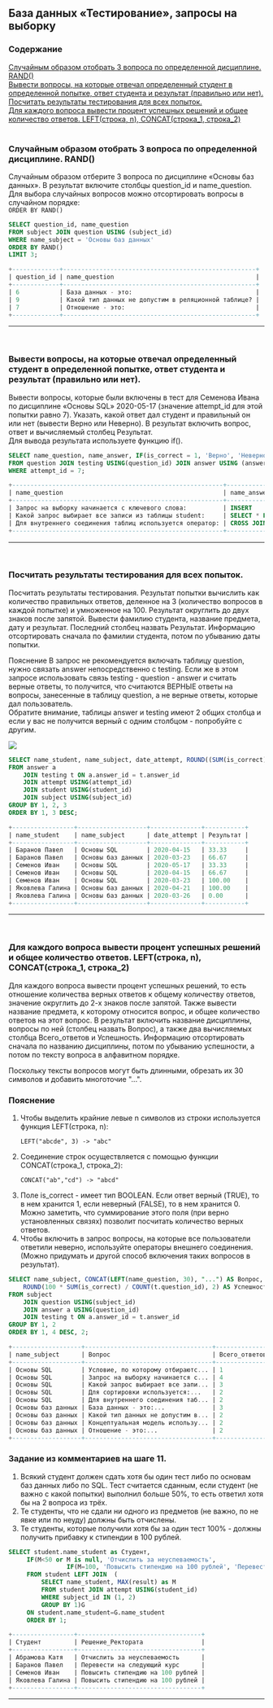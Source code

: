 ## База данных «Тестирование», запросы на выборку

### **Содержание**
 
[Случайным образом отобрать 3 вопроса по определенной дисциплине. RAND()](#T1)<br>
[Вывести вопросы, на которые отвечал определенный студент в определенной попытке, ответ студента и результат (правильно или нет).](#T2)<br>
[Посчитать результаты тестирования для всех попыток.](#T3)<br>
[Для каждого вопроса вывести процент успешных решений и общее количество ответов. LEFT(строка, n), CONCAT(строка_1, строка_2)](#T4)<br>
<br>

<a name="T1"></a>
### Случайным образом отобрать 3 вопроса по определенной дисциплине. RAND()

Случайным образом отберите 3 вопроса по дисциплине «Основы баз данных». В результат включите столбцы question_id и name_question.
<br>Для выбора случайных вопросов можно отсортировать вопросы в случайном порядке:
<br>
`ORDER BY RAND()`

```sql
SELECT question_id, name_question
FROM subject JOIN question USING (subject_id)
WHERE name_subject = 'Основы баз данных'
ORDER BY RAND()
LIMIT 3;

+-------------+-----------------------------------------------------+
| question_id | name_question                                       |
+-------------+-----------------------------------------------------+
| 6           | База данных - это:                                  |
| 9           | Какой тип данных не допустим в реляционной таблице? |
| 7           | Отношение - это:                                    |
+-------------+-----------------------------------------------------+
```
___
<br>

<a name="T2"></a>
### **Вывести вопросы, на которые отвечал определенный студент в определенной попытке, ответ студента и результат (правильно или нет).**

Вывести вопросы, которые были включены в тест для Семенова Ивана по дисциплине «Основы SQL» 2020-05-17  (значение attempt_id для этой попытки равно 7). Указать, какой ответ дал студент и правильный он или нет (вывести Верно или Неверно). В результат включить вопрос, ответ и вычисляемый столбец  Результат.
<br>Для вывода результата используете функцию if().

```sql
SELECT name_question, name_answer, IF(is_correct = 1, 'Верно', 'Неверно') AS Результат
FROM question JOIN testing USING(question_id) JOIN answer USING (answer_id)
WHERE attempt_id = 7;

+----------------------------------------------------------+-----------------------+-----------+
| name_question                                            | name_answer           | Результат |
+----------------------------------------------------------+-----------------------+-----------+
| Запрос на выборку начинается с ключевого слова:          | INSERT                | Неверно   |
| Какой запрос выбирает все записи из таблицы student:     | SELECT * FROM student | Верно     |
| Для внутреннего соединения таблиц используется оператор: | CROSS JOIN            | Неверно   |
+----------------------------------------------------------+-----------------------+-----------+
```
___
<br>

<a name="T3"></a>
### **Посчитать результаты тестирования для всех попыток.**

Посчитать результаты тестирования. Результат попытки вычислить как количество правильных ответов, деленное на 3 (количество вопросов в каждой попытке) и умноженное на 100. Результат округлить до двух знаков после запятой. Вывести фамилию студента, название предмета, дату и результат. Последний столбец назвать Результат. Информацию отсортировать сначала по фамилии студента, потом по убыванию даты попытки.

Пояснение
В запрос не рекомендуется включать таблицу question, нужно связать answer непосредственно с testing. Если же в этом запросе использовать связь testing - question - answer и считать верные ответы, то получится, что считаются ВЕРНЫЕ ответы на вопросы, занесенные в таблицу question, а не верные ответы, которые дал пользователь.
<br>Обратите внимание, таблицы answer и testing имеют 2 общих столбца и если у вас не получится верный с одним столбцом - попробуйте с другим.

<img src="img/cx24.jpg">

```sql
SELECT name_student, name_subject, date_attempt, ROUND((SUM(is_correct) / 3) * 100, 2) AS Результат
FROM answer a
    JOIN testing t ON a.answer_id = t.answer_id
    JOIN attempt USING(attempt_id)
    JOIN student USING(student_id)
    JOIN subject USING(subject_id)
GROUP BY 1, 2, 3
ORDER BY 1, 3 DESC;

+-----------------+-------------------+--------------+-----------+
| name_student    | name_subject      | date_attempt | Результат |
+-----------------+-------------------+--------------+-----------+
| Баранов Павел   | Основы SQL        | 2020-04-15   | 33.33     |
| Баранов Павел   | Основы баз данных | 2020-03-23   | 66.67     |
| Семенов Иван    | Основы SQL        | 2020-05-17   | 33.33     |
| Семенов Иван    | Основы SQL        | 2020-04-15   | 66.67     |
| Семенов Иван    | Основы SQL        | 2020-03-23   | 100.00    |
| Яковлева Галина | Основы баз данных | 2020-04-21   | 100.00    |
| Яковлева Галина | Основы баз данных | 2020-03-26   | 0.00      |
+-----------------+-------------------+--------------+-----------+

```

___
<br>

<a name="T4"></a>
### Для каждого вопроса вывести процент успешных решений и общее количество ответов. LEFT(строка, n), CONCAT(строка_1, строка_2)

Для каждого вопроса вывести процент успешных решений, то есть отношение количества верных ответов к общему количеству ответов, значение округлить до 2-х знаков после запятой. Также вывести название предмета, к которому относится вопрос, и общее количество ответов на этот вопрос. В результат включить название дисциплины, вопросы по ней (столбец назвать Вопрос), а также два вычисляемых столбца Всего_ответов и Успешность. Информацию отсортировать сначала по названию дисциплины, потом по убыванию успешности, а потом по тексту вопроса в алфавитном порядке.

Поскольку тексты вопросов могут быть длинными, обрезать их 30 символов и добавить многоточие "...".

### **Пояснение**

<ol>
<li>Чтобы выделить крайние левые n символов из строки используется функция LEFT(строка, n):

`LEFT("abcde", 3) -> "abc"`</li>
 
<li>Соединение строк осуществляется с помощью функции CONCAT(строка_1, строка_2):

`CONCAT("ab","cd") -> "abcd"`</li>
<li>Поле is_correct - имеет тип BOOLEAN. Если ответ верный (TRUE), то в нем хранится 1, если неверный (FALSE), то в нем хранится 0. Можно заметить, что суммирование этого поля (при верно установленных связях) позволит посчитать количество верных ответов.</li>

<li>Чтобы включить в запрос вопросы,  на которые все пользователи  ответили неверно, используйте операторы внешнего соединения. (Можно придумать и другой способ включения таких вопросов в результат).</li>
</ol>

```sql
SELECT name_subject, CONCAT(LEFT(name_question, 30), "...") AS Вопрос, COUNT(t.question_id) AS Всего_ответов, 
    ROUND(100 * SUM(is_correct) / COUNT(t.question_id), 2) AS Успешность 
FROM subject
    JOIN question USING(subject_id)
    JOIN answer a USING(question_id)
    JOIN testing t ON a.answer_id = t.answer_id 
GROUP BY 1, 2
ORDER BY 1, 4 DESC, 2;

+-------------------+-----------------------------------+---------------+------------+
| name_subject      | Вопрос                            | Всего_ответов | Успешность |
+-------------------+-----------------------------------+---------------+------------+
| Основы SQL        | Условие, по которому отбираютс... | 1             | 100.00     |
| Основы SQL        | Запрос на выборку начинается с... | 4             | 75.00      |
| Основы SQL        | Какой запрос выбирает все запи... | 3             | 66.67      |
| Основы SQL        | Для сортировки используется:...   | 2             | 50.00      |
| Основы SQL        | Для внутреннего соединения таб... | 2             | 0.00       |
| Основы баз данных | База данных - это:...             | 3             | 66.67      |
| Основы баз данных | Какой тип данных не допустим в... | 2             | 50.00      |
| Основы баз данных | Концептуальная модель использу... | 2             | 50.00      |
| Основы баз данных | Отношение - это:...               | 2             | 50.00      |
+-------------------+-----------------------------------+---------------+------------+

```

### **Задание из комментариев на шаге 11.**
<ol>
<li>Всякий студент должен сдать хотя бы один тест либо по основам баз данных либо по SQL. Тест считается сданным, если студент (не важно с какой попытки) выполнил больше 50%, то есть ответил хотя бы на 2 вопроса из трёх.</li>
<li>Те студенты, что не сдали ни одного из предметов (не важно, по не явке или по неуду) должны быть отчислены.</li>
<li>Те студенты, которые получили хотя бы за один тест 100% - должны получить прибавку к стипендии в 100 рублей.</li>
</ol>

```sql
SELECT student.name_student as Студент, 
     IF(M<50 or M is null, 'Отчислить за неуспеваемость',
                IF(M=100, 'Повысить стипендию на 100 рублей', 'Перевести на следующий курс')) as  Решение_Ректората
     FROM student LEFT JOIN  (
         SELECT name_student, MAX(result) as M
         FROM student JOIN attempt USING(student_id)
         WHERE subject_id IN (1, 2)
         GROUP BY 1)G 
     ON student.name_student=G.name_student
     ORDER BY 1;

+-----------------+----------------------------------+
| Студент         | Решение_Ректората                |
+-----------------+----------------------------------+
| Абрамова Катя   | Отчислить за неуспеваемость      |
| Баранов Павел   | Перевести на следующий курс      |
| Семенов Иван    | Повысить стипендию на 100 рублей |
| Яковлева Галина | Повысить стипендию на 100 рублей |
+-----------------+----------------------------------+

```
___
<br>
